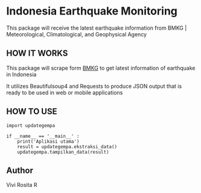 # Indonesia Earthquake Monitoring
This package will receive the latest earthquake information from BMKG | Meteorological, Climatological, and Geophysical Agency

## HOW IT WORKS
This package will scrape form [BMKG](https:bmkg.go.id) to get latest information of earthquake in Indonesia

It utilizes Beautifulsoup4 and Requests to produce JSON output that is ready to be used in web or mobile applications

## HOW TO USE
```
import updategempa

if __name__ == '__main__' :
    print('Aplikasi utama')
    result = updategempa.ekstraksi_data()
    updategempa.tampilkan_data(result)
```

## Author
Vivi Rosita R